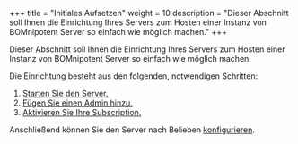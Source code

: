 +++
title = "Initiales Aufsetzen"
weight = 10
description = "Dieser Abschnitt soll Ihnen die Einrichtung Ihres Servers zum Hosten einer Instanz von BOMnipotent Server so einfach wie möglich machen."
+++

Dieser Abschnitt soll Ihnen die Einrichtung Ihres Servers zum Hosten einer Instanz von BOMnipotent Server so einfach wie möglich machen.

Die Einrichtung besteht aus den folgenden, notwendigen Schritten:
1. [Starten Sie den Server.](/de/server/setup/starting)
1. [Fügen Sie einen Admin hinzu.](/de/server/setup/admin)
1. [Aktivieren Sie Ihre Subscription.](/de/server/setup/subscription)

Anschließend können Sie den Server nach Belieben [konfigurieren](/de/server/configuration).
